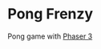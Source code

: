 # Pong Frenzy

Pong game with [Phaser 3](https://www.udemy.com/course/making-html5-games-with-phaser-3/)